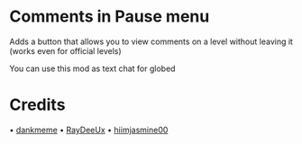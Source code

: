 # Comments in Pause menu
Adds a button that allows you to view comments on a level without leaving it (works even for official levels)

You can use this mod as text chat for globed
# Credits
 • [dankmeme](https://github.com/dankmeme01)
 • [RayDeeUx](https://github.com/RayDeeUx)
 • [hiimjasmine00](https://github.com/hiimjasmine00)

